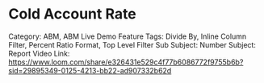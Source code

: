 # Cold Account Rate

Category: ABM, ABM Live Demo
Feature Tags: Divide By, Inline Column Filter, Percent Ratio Format, Top Level Filter
Sub Subject: Number
Subject: Report
Video Link: https://www.loom.com/share/e326431e529c4f77b6086772f9755b6b?sid=29895349-0125-4213-bb22-ad907332b62d